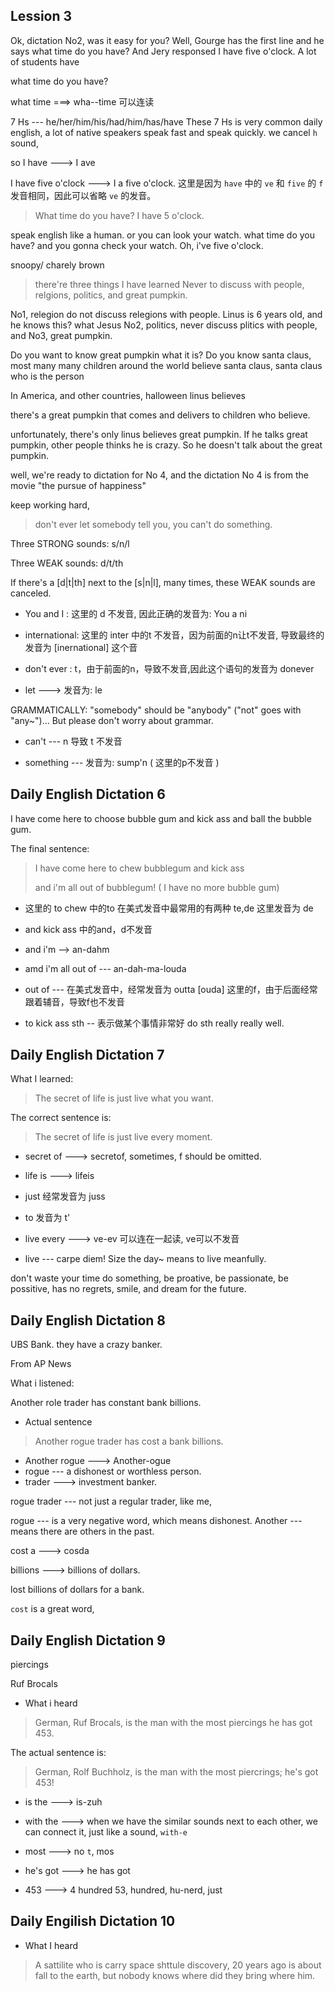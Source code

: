 ## Lession 3
Ok, dictation No2, was it easy for you? Well, Gourge has the first line
and he says what time do you have? And Jery responsed I have five o'clock.
A lot of students have 

what time do you have?

what time ===> wha--time 可以连读

7 Hs --- he/her/him/his/had/him/has/have
These 7 Hs is very common daily english, a lot of native speakers speak fast and speak quickly.
we cancel `h` sound, 

so I have ---> I ave 

I have five o'clock ---> I a five o'clock.
这里是因为 `have` 中的 `ve` 和 `five` 的 `f` 发音相同，因此可以省略 `ve` 的发音。

> What time do you have?
> I have 5 o'clock.

speak english like a human.
or you can look your watch. what time do you have? and you gonna check your watch.
Oh, i've five o'clock.

snoopy/ charely brown

> there're three things I have learned Never to discuss with people, relgions, politics, and great pumpkin.

No1, relegion do not discuss relegions with people. Linus is 6 years old, and he knows this? what Jesus
No2, politics, never discuss plitics with people,
and No3, great pumpkin.

Do you want to know great pumpkin what it is? Do you know santa claus, most many many children around
the world believe santa claus, santa claus who is the person 

In America, and other countries, halloween linus believes 

there's a great pumpkin that comes and delivers to children who believe.

unfortunately, there's only linus believes great pumpkin. If he talks great pumpkin, other people
thinks he is crazy.
So he doesn't talk about the great pumpkin.

well, we're ready to dictation for No 4, and the dictation No 4 is from the movie "the pursue of happiness"

keep working hard, 

> don't ever let somebody tell you, you can't do something.

Three STRONG sounds: s/n/l

Three WEAK sounds: d/t/th

If there's a [d|t|th] next to the [s|n|l], many times, these WEAK sounds are canceled.

* You and I : 这里的 d 不发音, 因此正确的发音为: You a ni

* international: 这里的 inter 中的t 不发音，因为前面的n让t不发音, 导致最终的发音为 [inernational] 这个音

* don't ever : t，由于前面的n，导致不发音,因此这个语句的发音为 donever 

* let ---> 发音为: le 

GRAMMATICALLY: "somebody" should be "anybody" ("not" goes with "any~")... But please
don't worry about grammar.

* can't --- n 导致 t 不发音

* something --- 发音为: sump'n ( 这里的p不发音 )

## Daily English Dictation 6

<The Live>
I have come here to choose bubble gum and kick ass and ball the bubble gum.

The final sentence:
> I have come here
>  to chew bubblegum
>  and kick ass
>
> and i'm all out of bubblegum!
> ( I have no more bubble gum)

* 这里的 to chew 中的to 在美式发音中最常用的有两种 te,de 这里发音为 de
* and kick ass 中的and，d不发音
* and i'm --> an-dahm
* amd i'm all out of --- an-dah-ma-louda
* out of --- 在美式发音中，经常发音为 outta [ouda] 这里的f，由于后面经常跟着辅音，导致f也不发音

* to kick ass sth -- 表示做某个事情非常好 do sth really really well.


## Daily English Dictation 7
What I learned:
> The secret of life is just live what you want.

The correct sentence is:

> The secret of life is just live every moment.

* secret of ---> secretof, sometimes, f should be omitted.
* life is ---> lifeis
* just 经常发音为 juss
* to 发音为 t'
* live every ---> ve-ev 可以连在一起读, ve可以不发音

* live --- carpe diem! Size the day~  means to live meanfully.

don't waste your time 
do something, be proative, be passionate, be possitive, has no regrets, smile, and dream for the future.

## Daily English Dictation 8

UBS Bank. they have a crazy banker.

From AP News

What i listened:

Another role trader has constant bank billions.

* Actual sentence
> Another rogue trader has cost a bank billions.

* Another rogue ---> Another-ogue
* rogue --- a dishonest or worthless person.
* trader ---> investment banker.

rogue trader --- not just a regular trader, like me, 

rogue --- is a very negative word, which means dishonest.
Another --- means there are others in the past.

cost a ---> cosda

billions ---> billions of dollars.

lost billions of dollars for a bank.

`cost` is a great word,

## Daily English Dictation 9

piercings

Ruf Brocals

* What i heard
> German, Ruf Brocals, is the man with the most piercings he has got 453.

The actual sentence is:

> German, Rolf Buchholz, is the man with the most piercrings; he's got 453!

* is the ---> is-zuh
* with the ---> when we have the similar sounds next to each other, we can connect it,
  just like a sound, `with-e`
* most ---> no `t`, mos

* he's got ---> he has got
* 453 ---> 4 hundred 53, hundred, hu-nerd, just 

## Daily Engilish Dictation 10

* What I heard
> A sattilite who is carry space shttule discovery, 20 years ago is about fall to the earth,
> but nobody knows where did they bring where him.